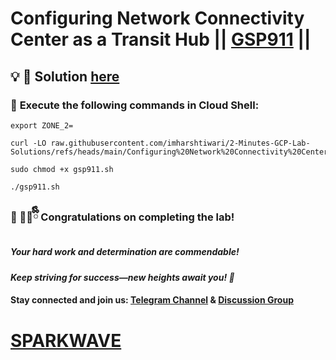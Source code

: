 # Configuring Network Connectivity Center as a Transit Hub || [GSP911](https://www.cloudskillsboost.google/focuses/18539?parent=catalog) ||

## 💡 **🔑 Solution [here](https://youtu.be/Ef4jIkTLu8k)**

### 🚀 **Execute the following commands in Cloud Shell:**  

```
export ZONE_2=
```
```
curl -LO raw.githubusercontent.com/imharshtiwari/2-Minutes-GCP-Lab-Solutions/refs/heads/main/Configuring%20Network%20Connectivity%20Center%20as%20a%20Transit%20Hub/gsp911.sh

sudo chmod +x gsp911.sh

./gsp911.sh
```



### 🎉 🐻‍❄️ྀིྀི **Congratulations on completing the lab!**  

##### *Your hard work and determination are commendable!*  

#### *Keep striving for success—new heights await you! 🚀*

#### **Stay connected and join us:** [Telegram Channel](https://t.me/sparkwave.01) & [Discussion Group](https://t.me/sparkwave.01chats) 

# [SPARKWAVE](https://www.youtube.com/@sparkwave.01)
